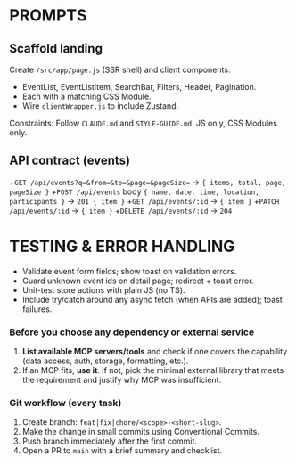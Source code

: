 # PROMPTS

## Scaffold landing

Create `/src/app/page.js` (SSR shell) and client components:

- EventList, EventListItem, SearchBar, Filters, Header, Pagination.
- Each with a matching CSS Module.
- Wire `clientWrapper.js` to include Zustand.

Constraints: Follow `CLAUDE.md` and `STYLE-GUIDE.md`. JS only, CSS Modules only.

## API contract (events)

+`GET /api/events?q=&from=&to=&page=&pageSize=` → `{ items, total, page, pageSize }` +`POST /api/events` body `{ name, date, time, location, participants }` → `201 { item }` +`GET /api/events/:id` → `{ item }` +`PATCH /api/events/:id` → `{ item }` +`DELETE /api/events/:id` → `204`

# TESTING & ERROR HANDLING

- Validate event form fields; show toast on validation errors.
- Guard unknown event ids on detail page; redirect + toast error.
- Unit-test store actions with plain JS (no TS).
- Include try/catch around any async fetch (when APIs are added); toast failures.

### Before you choose any dependency or external service

1. **List available MCP servers/tools** and check if one covers the capability (data access, auth, storage, formatting, etc.).
2. If an MCP fits, **use it**. If not, pick the minimal external library that meets the requirement and justify why MCP was insufficient.

### Git workflow (every task)

1. Create branch: `feat|fix|chore/<scope>-<short-slug>`.
2. Make the change in small commits using Conventional Commits.
3. Push branch immediately after the first commit.
4. Open a PR to `main` with a brief summary and checklist.

